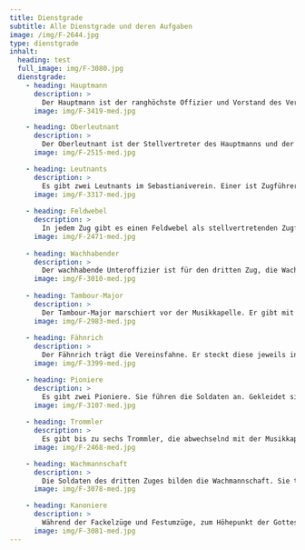 ```yaml
---
title: Dienstgrade
subtitle: Alle Dienstgrade und deren Aufgaben
image: /img/F-2644.jpg
type: dienstgrade
inhalt: 
  heading: test
  full_image: img/F-3080.jpg
  dienstgrade: 
    - heading: Hauptmann
      description: >
        Der Hauptmann ist der ranghöchste Offizier und Vorstand des Vereins. Außerdem vertritt er den Verein nach außen hin. Er ist verantwortlich für den alljährlichen Festablauf und kommandiert die Soldaten. Seine Erkennungszeichen sind der Säbel, der Schiffshut, die 3 Streifen auf dem Gehrock und die 4 Sterne auf den Schulterstücken.
      image: img/F-3419-med.jpg

    - heading: Oberleutnant
      description: >
        Der Oberleutnant ist der Stellvertreter des Hauptmanns und der Kommandant des ersten Zuges. Er lässt am Sonntag vor dem Festgottesdienst die Soldaten antreten und übergibt dann das Kommando an den Hauptmann. Wie der Hauptmann trägt auch er einen Säbel und einen Schiffshut. Er hat zwei goldene Streifen auf dem Gehrock und goldene Schulterstücke.
      image: img/F-2515-med.jpg

    - heading: Leutnants
      description: >
        Es gibt zwei Leutnants im Sebastianiverein. Einer ist Zugführer des zweiten und einer des dritten Zuges. Beide haben das Kommando über ihren jeweiligen Zug. Wie der Oberleutnant haben sie einen Säbel und einen Schiffshut. Sie haben einen goldenen Streifen auf dem Gehrock und silberne Schulterstücke.
      image: img/F-3317-med.jpg
      
    - heading: Feldwebel
      description: >
        In jedem Zug gibt es einen Feldwebel als stellvertretenden Zugführer. In der Fahnensektion läuft ein Feldwebel hinter dem Fähnrich. Alle Feldwebel tragen Zylinder und Säbel.
      image: img/F-2471-med.jpg
    
    - heading: Wachhabender
      description: >
        Der wachhabende Unteroffizier ist für den dritten Zug, die Wachmannschaft, verantwortlich. Er kümmert sich um die Ausbildung der jungen Mitglieder des Sebastiani-Vereins. 
      image: img/F-3010-med.jpg
      
    - heading: Tambour-Major
      description: >
        Der Tambour-Major marschiert vor der Musikkapelle. Er gibt mit dem Tambour-Stab den Takt an und entscheidet, wann die Kapelle ihr Musikstück beendet und die Trommler einsetzen. Außerdem leitet der Tambour-Major die Fackelzüge am Samstag- und Sonntagabend.
      image: img/F-2983-med.jpg
      
    - heading: Fähnrich
      description: >
        Der Fähnrich trägt die Vereinsfahne. Er steckt diese jeweils in der Kirche und an der Dreifaltigkeitssäule auf. Außerdem schwenkt er die Fahne auf dem Marktplatz zu dem Musikstück “Über den Wellen”, dem Höhepunkt des Festes.
      image: img/F-3399-med.jpg

    - heading: Pioniere
      description: >
        Es gibt zwei Pioniere. Sie führen die Soldaten an. Gekleidet sind sie mit einer weißen Lederschürze, dazu tragen Sie Äxte. Ihre Aufgabe ist es den Weg für die Soldaten zu bereiten.
      image: img/F-3107-med.jpg
      
    - heading: Trommler
      description: >
        Es gibt bis zu sechs Trommler, die abwechselnd mit der Musikkapelle den Takt für die Soldaten angeben. Getrommelt wird bei den beiden Zapfenstreichen, beim Aufzug, zum Weckruf und vor den Gottesdiensten. Die Trommler tragen Zylinder und anstatt der Krawatte eine Fliege.
      image: img/F-2468-med.jpg

    - heading: Wachmannschaft
      description: >
        Die Soldaten des dritten Zuges bilden die Wachmannschaft. Sie tragen Zylinder und Vorderladergewehre ohne Bajonett. Die Wachmannschaft wird mit den Jüngsten des Vereines besetzt. Ihre besondere Aufgabe ist die Bewachung der Vereinsfahne an der Dreifaltigkeitssäule.
      image: img/F-3078-med.jpg

    - heading: Kanoniere
      description: >
        Während der Fackelzüge und Festumzüge, zum Höhepunkt der Gottesdienste und am Sonntagmorgen um 6 Uhr feuern die Kanoniere die Kanone ab. Sie unterstreichen die wichtigen Elemente des Festes akustisch.
      image: img/F-3081-med.jpg
---
```

